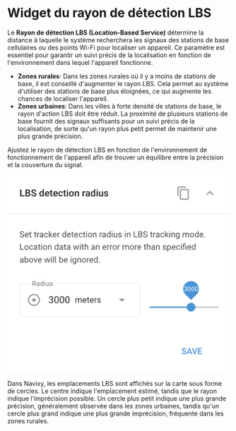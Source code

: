 # Widget du rayon de détection LBS

Le **Rayon de détection LBS (Location-Based Service)** détermine la distance à laquelle le système recherchera les signaux des stations de base cellulaires ou des points Wi-Fi pour localiser un appareil. Ce paramètre est essentiel pour garantir un suivi précis de la localisation en fonction de l'environnement dans lequel l'appareil fonctionne.

- **Zones rurales**: Dans les zones rurales où il y a moins de stations de base, il est conseillé d'augmenter le rayon LBS. Cela permet au système d'utiliser des stations de base plus éloignées, ce qui augmente les chances de localiser l'appareil.
- **Zones urbaines**: Dans les villes à forte densité de stations de base, le rayon d'action LBS doit être réduit. La proximité de plusieurs stations de base fournit des signaux suffisants pour un suivi précis de la localisation, de sorte qu'un rayon plus petit permet de maintenir une plus grande précision.

Ajustez le rayon de détection LBS en fonction de l'environnement de fonctionnement de l'appareil afin de trouver un équilibre entre la précision et la couverture du signal.

![image-20240815-180931.png](attachments/image-20240815-180931.png)

Dans Navixy, les emplacements LBS sont affichés sur la carte sous forme de cercles. Le centre indique l'emplacement estimé, tandis que le rayon indique l'imprécision possible. Un cercle plus petit indique une plus grande précision, généralement observée dans les zones urbaines, tandis qu'un cercle plus grand indique une plus grande imprécision, fréquente dans les zones rurales.